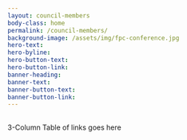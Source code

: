 ```yaml
---
layout: council-members
body-class: home
permalink: /council-members/
background-image: /assets/img/fpc-conference.jpg
hero-text: 
hero-byline:
hero-button-text: 
hero-button-link: 
banner-heading: 
banner-text: 
banner-button-text: 
banner-button-link: 
---
```

## 
3-Column Table of links goes here
